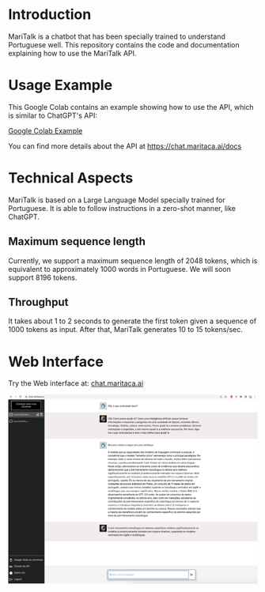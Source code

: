 # Introduction
MariTalk is a chatbot that has been specially trained to understand Portuguese well. This repository contains the code and documentation explaining how to use the MariTalk API.

# Usage Example
This Google Colab contains an example showing how to use the API, which is similar to ChatGPT's API:

[Google Colab Example](https://colab.research.google.com/drive/13tieiQdQqYDQGHI8aLtlqoBWMpJ2elyo?usp=sharing)

You can find more details about the API at https://chat.maritaca.ai/docs

# Technical Aspects

MariTalk is based on a Large Language Model specially trained for Portuguese.
It is able to follow instructions in a zero-shot manner, like ChatGPT. 

## Maximum sequence length 
Currently, we support a maximum sequence length of 2048 tokens, which is equivalent to approximately 1000 words in Portuguese. We will soon support 8196 tokens.

## Throughput
It takes about 1 to 2 seconds to generate the first token given a sequence of 1000 tokens as input.
After that, MariTalk generates 10 to 15 tokens/sec.

# Web Interface
Try the Web interface at:
[chat.maritaca.ai](chat.maritaca.ai)

<img src="imgs/web_interface.png" width="600">

